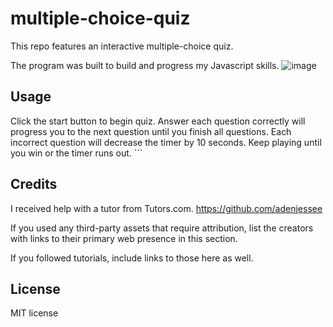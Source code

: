 # multiple-choice-quiz
This repo features an interactive multiple-choice quiz.

The program was built to build and progress my Javascript skills.
![image](https://user-images.githubusercontent.com/110504360/196062743-dd8080ab-6bf2-4a16-825b-7b49a63ce82e.png)


## Usage

Click the start button to begin quiz. Answer each question correctly will progress you to the next question until you finish all questions. Each incorrect question will decrease the timer by 10 seconds. Keep playing until you win or the timer runs out.
    ```

## Credits

I received help with a tutor from Tutors.com. https://github.com/adenjessee

If you used any third-party assets that require attribution, list the creators with links to their primary web presence in this section.

If you followed tutorials, include links to those here as well.

## License

MIT license
